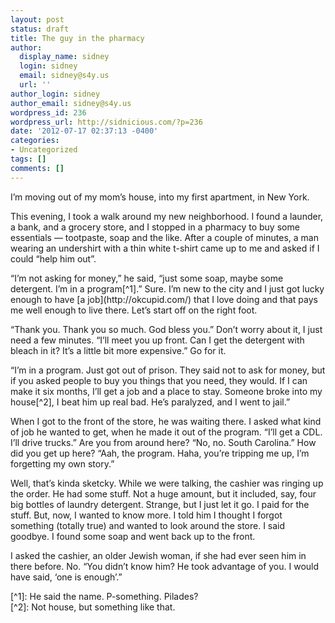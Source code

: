 ```yaml
---
layout: post
status: draft
title: The guy in the pharmacy
author:
  display_name: sidney
  login: sidney
  email: sidney@s4y.us
  url: ''
author_login: sidney
author_email: sidney@s4y.us
wordpress_id: 236
wordpress_url: http://sidnicious.com/?p=236
date: '2012-07-17 02:37:13 -0400'
categories:
- Uncategorized
tags: []
comments: []
---
```

<p>I&rsquo;m moving out of my mom&rsquo;s house, into my first apartment, in New York.</p>
<p>This evening, I took a walk around my new neighborhood. I found a launder, a bank, and a grocery store, and I stopped in a pharmacy to buy some essentials &mdash; tootpaste, soap and the like. After a couple of minutes, a man wearing an undershirt with a thin white t-shirt came up to me and asked if I could &ldquo;help him out&rdquo;.</p>
<p>&ldquo;I&rsquo;m not asking for money,&rdquo; he said, &ldquo;just some soap, maybe some detergent. I&rsquo;m in a program[^1].&rdquo; Sure. I&rsquo;m new to the city and I just got lucky enough to have [a job](http:&#47;&#47;okcupid.com&#47;) that I love doing and that pays me well enough to live there. Let&rsquo;s start off on the right foot.</p>
<p>&ldquo;Thank you. Thank you so much. God bless you.&rdquo; Don&rsquo;t worry about it, I just need a few minutes. &ldquo;I&rsquo;ll meet you up front. Can I get the detergent with bleach in it? It&rsquo;s a little bit more expensive.&rdquo; Go for it.</p>
<p>&ldquo;I&rsquo;m in a program. Just got out of prison. They said not to ask for money, but if you asked people to buy you things that you need, they would. If I can make it six months, I&rsquo;ll get a job and a place to stay. Someone broke into my house[^2], I beat him up real bad. He&rsquo;s paralyzed, and I went to jail.&rdquo;</p>
<p>When I got to the front of the store, he was waiting there. I asked what kind of job he wanted to get, when he made it out of the program. &ldquo;I&rsquo;ll get a CDL. I&rsquo;ll drive trucks.&rdquo; Are you from around here? &ldquo;No, no. South Carolina.&rdquo; How did you get up here? &ldquo;Aah, the program. Haha, you&rsquo;re tripping me up, I&rsquo;m forgetting my own story.&rdquo;</p>
<p>Well, that&rsquo;s kinda sketcky. While we were talking, the cashier was ringing up the order. He had some stuff. Not a huge amount, but it included, say, four big bottles of laundry detergent. Strange, but I just let it go. I paid for the stuff. But, now, I wanted to know more. I told him I thought I forgot something (totally true) and wanted to look around the store. I said goodbye. I found some soap and went back up to the front.</p>
<p>I asked the cashier, an older Jewish woman, if she had ever seen him in there before. No. &ldquo;You didn&rsquo;t know him? He took advantage of you. I would have said, &lsquo;one is enough&rsquo;.&rdquo;</p>
<p>  [^1]: He said the name. P-something. Pilades?<br />
  [^2]: Not house, but something like that.</p>
